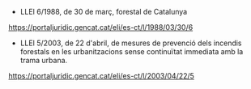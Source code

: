 * LLEI 6/1988, de 30 de març, forestal de Catalunya
 
https://portaljuridic.gencat.cat/eli/es-ct/l/1988/03/30/6

* LLEI 5/2003, de 22 d'abril, de mesures de prevenció dels incendis forestals en les urbanitzacions sense continuïtat immediata amb la trama urbana.

https://portaljuridic.gencat.cat/eli/es-ct/l/2003/04/22/5
